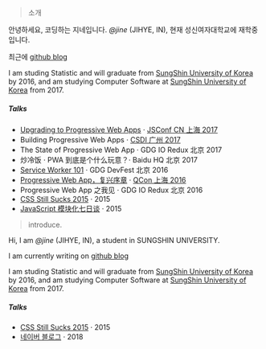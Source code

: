 > 소개

안녕하세요, 코딩하는 지네입니다. *@jine* (JIHYE, IN), 현재 성신여자대학교에 재학중입니다. 

최근에  [github blog](https://jine9529.github.io/)

I am studing Statistic and will graduate from [SungShin University of Korea](http://www.sungshin.ac.kr/statistics/html/main/index.html) by 2016, and am studying Computer Software at [SungShin University of Korea](http://www.sungshin.ac.kr/it/html/main/index.html) from 2017.

##### Talks

- [Upgrading to Progressive Web Apps][9] · [JSConf CN 上海 2017](http://2017.jsconf.cn/)
- Building Progressive Web Apps · [CSDI 广州 2017](http://www.csdisummit.com/)
- The State of Progressive Web App · GDG IO Redux 北京 2017
- 炒冷饭 · PWA 到底是个什么玩意？· Baidu HQ 北京 2017
- [Service Worker 101][5] · GDG DevFest 北京 2016
- [Progressive Web App，复兴序章][4] · [QCon 上海 2016](http://2016.qconshanghai.com/presentation/3111)
- Progressive Web App 之我见 · GDG IO Redux 北京 2016
- [CSS Still Sucks 2015][2] · 2015
- [JavaScript 模块化七日谈][1] · 2015

[1]: //huangxuan.me/2015/07/09/js-module-7day/
[2]: //huangxuan.me/2015/12/28/css-sucks-2015/
[3]: //huangxuan.me/2016/06/05/pwa-in-my-pov/
[4]: //huangxuan.me/2016/10/20/pwa-qcon2016/
[5]: //huangxuan.me/2016/11/20/sw-101-gdgdf/
[6]: https://yanshuo.io/assets/player/?deck=58ac8598b123db0067292f92 "PWA Rehashing"
[7]: https://yanshuo.io/assets/player/?deck=593ad6fbfe88c2006a0a0d6d "The State of PWA"
[8]: https://yanshuo.io/assets/player/?deck=594d673d570c357d0698a950 "Building PWA"
[9]: //huangxuan.me/jsconfcn2017/

> introduce.


Hi, I am *@jine* (JIHYE, IN), a student in SUNGSHIN UNIVERSITY. 

I am currently writing on [github blog](https://jine9529.github.io/)

I am studing Statistic and will graduate from [SungShin University of Korea](http://www.sungshin.ac.kr/statistics/html/main/index.html) by 2016, and am studying Computer Software at [SungShin University of Korea](http://www.sungshin.ac.kr/it/html/main/index.html) from 2017.


##### Talks


- [CSS Still Sucks 2015][2] · 2015
- [네이버 블로그][1] · 2018



[1]: //http://blog.naver.com/dlswlgp9529/
[2]: //huangxuan.me/2015/12/28/css-sucks-2015/



